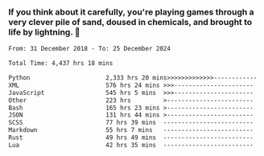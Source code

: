 ### If you think about it carefully, you're playing games through a very clever pile of sand, doused in chemicals, and brought to life by lightning.  👋


<!--START_SECTION:waka-->

```txt
From: 31 December 2018 - To: 25 December 2024

Total Time: 4,437 hrs 18 mins

Python                     2,333 hrs 20 mins>>>>>>>>>>>>>------------   52.59 %
XML                        576 hrs 24 mins >>>----------------------   12.99 %
JavaScript                 545 hrs 5 mins  >>>----------------------   12.29 %
Other                      223 hrs         >------------------------   05.03 %
Bash                       165 hrs 23 mins >------------------------   03.73 %
JSON                       131 hrs 44 mins >------------------------   02.97 %
SCSS                       77 hrs 39 mins  -------------------------   01.75 %
Markdown                   55 hrs 7 mins   -------------------------   01.24 %
Rust                       49 hrs 49 mins  -------------------------   01.12 %
Lua                        42 hrs 35 mins  -------------------------   00.96 %
```

<!--END_SECTION:waka-->
